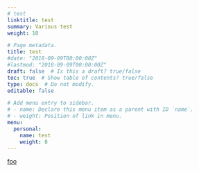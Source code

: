 ```yaml
---
# test
linktitle: test
summary: Various test
weight: 10

# Page metadata.
title: test
#date: "2018-09-09T00:00:00Z"
#lastmod: "2018-09-09T00:00:00Z"
draft: false  # Is this a draft? true/false
toc: true  # Show table of contents? true/false
type: docs  # Do not modify.
editable: false

# Add menu entry to sidebar.
# - name: Declare this menu item as a parent with ID `name`.
# - weight: Position of link in menu.
menu:
  personal:
    name: test
    weight: 8
---
```

<A href=foo>foo</A>